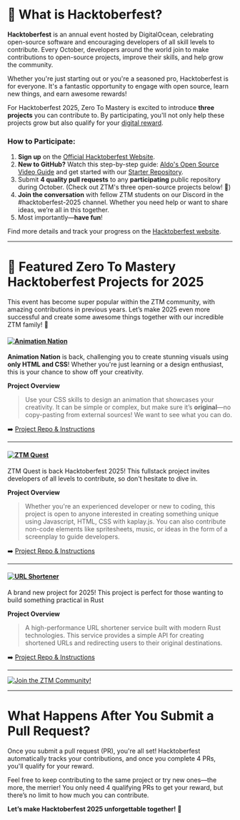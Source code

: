 

# 🎉 What is Hacktoberfest?

**Hacktoberfest** is an annual event hosted by DigitalOcean, celebrating open-source software and encouraging developers of all skill levels to contribute. Every October, developers around the world join to make contributions to open-source projects, improve their skills, and help grow the community.

Whether you're just starting out or you're a seasoned pro, Hacktoberfest is for everyone. It's a fantastic opportunity to engage with open source, learn new things, and earn awesome rewards!

For Hacktoberfest 2025, Zero To Mastery is excited to introduce **three projects** you can contribute to. By participating, you'll not only help these projects grow but also qualify for your [digital reward](https://hacktoberfest.com/about/#rewards).

### How to Participate:

1. **Sign up** on the [Official Hacktoberfest Website](https://hacktoberfest.com/auth).
2. **New to GitHub?** Watch this step-by-step guide: [Aldo's Open Source Video Guide](https://www.youtube.com/watch?v=uQLNFRviB6Q) and get started with our [Starter Repository](https://github.com/zero-to-mastery/start-here-guidelines).
3. Submit **4 quality pull requests** to any **participating** public repository during October. (Check out ZTM's three open-source projects below! 🎯)
4. **Join the conversation** with fellow ZTM students on our Discord in the #hacktoberfest-2025 channel. Whether you need help or want to share ideas, we’re all in this together.
5. Most importantly—**have fun**!

Find more details and track your progress on the [Hacktoberfest website](https://hacktoberfest.com/).

---

# 🚀 Featured Zero To Mastery Hacktoberfest Projects for 2025

This event has become super popular within the ZTM community, with amazing contributions in previous years. Let’s make 2025 even more successful and create some awesome things together with our incredible ZTM family! 💪

#### [![Animation Nation](https://img.shields.io/badge/CREATIVE%20CSS%20PROJECT-Animation%20Nation-4E3188?style=for-the-badge&logo=CSS3)](https://github.com/zero-to-mastery/animation-nation)

**Animation Nation** is back, challenging you to create stunning visuals using **only HTML and CSS**! Whether you're just learning or a design enthusiast, this is your chance to show off your creativity.

**Project Overview**  
> Use your CSS skills to design an animation that showcases your creativity. It can be simple or complex, but make sure it’s **original**—no copy-pasting from external sources! We want to see what you can do.

➡️ [Project Repo & Instructions](https://github.com/zero-to-mastery/animation-nation)

---

#### [![ZTM Quest](https://img.shields.io/badge/Fullstack%20Game%20PROJECT-ZTM%20Quest-00adb5?style=for-the-badge&logo=StackEdit)](https://github.com/zero-to-mastery/ztm-quest)

ZTM Quest is back Hacktoberfest 2025! This fullstack project invites developers of all levels to contribute, so don't hesitate to dive in. 

**Project Overview**

> Whether you're an experienced developer or new to coding, this project is open to anyone interested in creating something unique using Javascript, HTML, CSS with kaplay.js. You can also contribute non-code elements like spritesheets, music, or ideas in the form of a screenplay to guide developers.

➡️ [Project Repo & Instructions](https://github.com/zero-to-mastery/ZTM-Quest)

---

#### [![URL Shortener](https://img.shields.io/badge/RUST%20PROJECT-URL%20SHORTENER-blue?style=for-the-badge&logo=Rust)](https://github.com/zero-to-mastery/url-shortener-ztm)

A brand new project for 2025! This project is perfect for those wanting to build something practical in Rust

**Project Overview**  
> A high-performance URL shortener service built with modern Rust technologies. This service provides a simple API for creating shortened URLs and redirecting users to their original destinations.

➡️ [Project Repo & Instructions](https://github.com/zero-to-mastery/url-shortener-ztm)

---

[![Join the ZTM Community!](https://images.ctfassets.net/aq13lwl6616q/51gDR7DozuNea9fltdgHIc/0c8577f24eaa1b33c40656a522f2d1db/hacktoberfest_discord_banner.png?h=250)](https://zerotomastery.io/community/developer-community-discord)

---

# What Happens After You Submit a Pull Request?

Once you submit a pull request (PR), you're all set! Hacktoberfest automatically tracks your contributions, and once you complete 4 PRs, you'll qualify for your reward.

Feel free to keep contributing to the same project or try new ones—the more, the merrier! You only need 4 qualifying PRs to get your reward, but there’s no limit to how much you can contribute.

**Let’s make Hacktoberfest 2025 unforgettable together!** 🎉
